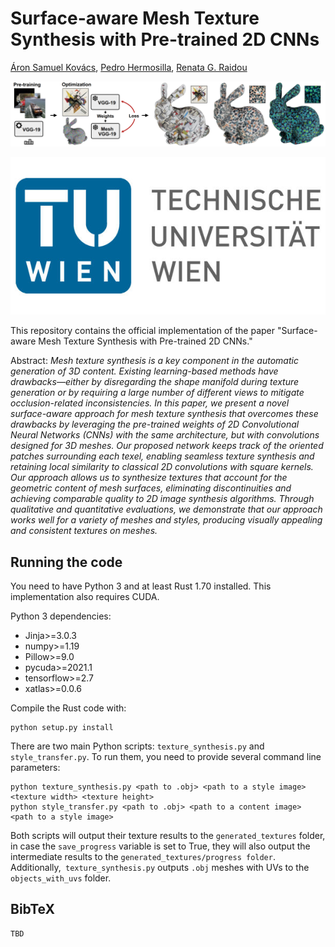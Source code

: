 # Surface-aware Mesh Texture Synthesis with Pre-trained 2D CNNs
[Áron Samuel Kovács](https://www.cg.tuwien.ac.at/staff/AronKovacs), [Pedro Hermosilla](https://cvl.tuwien.ac.at/staff/pedro-hermosilla-casajus/), [Renata G. Raidou](https://www.cg.tuwien.ac.at/staff/RenataRaidou)

![Teaser image](assets/teaser.png)

![TU Wien](assets/tuwien.jpg)

This repository contains the official implementation of the paper "Surface-aware Mesh Texture Synthesis with Pre-trained 2D CNNs."

Abstract: *Mesh texture synthesis is a key component in the automatic generation of 3D content. Existing learning-based methods have drawbacks—either by disregarding the shape manifold during texture generation or by requiring a large number of different views to mitigate occlusion-related inconsistencies. In this paper, we present a novel surface-aware approach for mesh texture synthesis that overcomes these drawbacks by leveraging the pre-trained weights of 2D Convolutional Neural Networks (CNNs) with the same architecture, but with convolutions designed for 3D meshes. Our proposed network keeps track of the oriented patches surrounding each texel, enabling seamless texture synthesis and retaining local similarity to classical 2D convolutions with square kernels. Our approach allows us to synthesize textures that account for the geometric content of mesh surfaces, eliminating discontinuities and achieving comparable quality to 2D image synthesis algorithms. Through qualitative and quantitative evaluations, we demonstrate that our approach works well for a variety of meshes and styles, producing visually appealing and consistent textures on meshes.*

## Running the code

You need to have Python 3 and at least Rust 1.70 installed. This implementation also requires CUDA.

Python 3 dependencies:

* Jinja>=3.0.3
* numpy>=1.19
* Pillow>=9.0
* pycuda>=2021.1
* tensorflow>=2.7
* xatlas>=0.0.6

Compile the Rust code with:
```
python setup.py install
```
There are two main Python scripts: `texture_synthesis.py` and `style_transfer.py`. To run them, you need to provide several command line parameters:
```
python texture_synthesis.py <path to .obj> <path to a style image> <texture width> <texture height>
python style_transfer.py <path to .obj> <path to a content image> <path to a style image>
```
Both scripts will output their texture results to the `generated_textures` folder, in case the `save_progress`
variable is set to True, they will also output the intermediate results to the `generated_textures/progress folder`.
Additionally,` texture_synthesis.py` outputs `.obj` meshes with UVs to the `objects_with_uvs` folder.

## BibTeX
```
TBD
```
